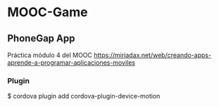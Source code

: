 # MOOC-Game
## PhoneGap App
Práctica módulo 4 del MOOC https://miriadax.net/web/creando-apps-aprende-a-programar-aplicaciones-moviles

### Plugin
$ cordova plugin add cordova-plugin-device-motion